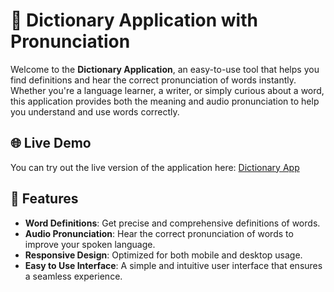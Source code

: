 # 📖 Dictionary Application with Pronunciation

Welcome to the **Dictionary Application**, an easy-to-use tool that helps you find definitions and hear the correct pronunciation of words instantly. Whether you're a language learner, a writer, or simply curious about a word, this application provides both the meaning and audio pronunciation to help you understand and use words correctly.

## 🌐 Live Demo

You can try out the live version of the application here: [Dictionary App](https://vocab-lookup.netlify.app/)

## 🚀 Features

- **Word Definitions**: Get precise and comprehensive definitions of words.
- **Audio Pronunciation**: Hear the correct pronunciation of words to improve your spoken language.
- **Responsive Design**: Optimized for both mobile and desktop usage.
- **Easy to Use Interface**: A simple and intuitive user interface that ensures a seamless experience.
